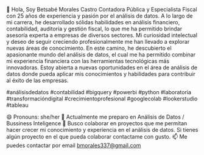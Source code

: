 👋 Hola, Soy Betsabé Morales Castro Contadora Pública y Especialista Fiscal con 25 años de experiencia y pasión por el análisis de datos. A lo largo de mi carrera, he desarrollado sólidas habilidades en análisis financiero, contabilidad, auditoría y gestión fiscal, lo que me ha permitido brindar asesoría experta a empresas de diversos sectores. Mi curiosidad intelectual y deseo de seguir creciendo profesionalmente me han llevado a explorar nuevas áreas de conocimiento. En este camino, he descubierto el apasionante mundo del análisis de datos, el cual me ha permitido combinar mi experiencia financiera con las herramientas tecnológicas más innovadoras. Estoy abierta a nuevas oportunidades en el área de análisis de datos donde pueda aplicar mis conocimientos y habilidades para contribuir al éxito de las empresas.

#análisisdedatos #contabilidad #bigquery #powerbi #python #laboratoria #transformacióndigital #crecimientoprofesional #googlecolab #lookerstudio #tableau

😄 Pronouns: she/her
🌱 Actualmente me preparo en Análisis de Datos / Bussiness Inteligence
💞️ Busco colaborar en proyectos que me permitan hacer crecer mi conocimiento y experiencia en el análisis de datos. Si tienes algún proyecto en el que pueda colaborar contactame con gusto.
📫 Me puedes contactar por email  bmorales337@gmail.com



